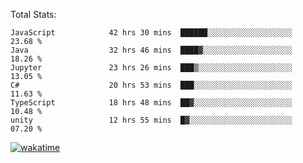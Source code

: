 Total Stats:
<!--START_SECTION:waka-->

```text
JavaScript            42 hrs 30 mins  ██████░░░░░░░░░░░░░░░░░░░   23.68 %
Java                  32 hrs 46 mins  ████▓░░░░░░░░░░░░░░░░░░░░   18.26 %
Jupyter               23 hrs 26 mins  ███▒░░░░░░░░░░░░░░░░░░░░░   13.05 %
C#                    20 hrs 53 mins  ███░░░░░░░░░░░░░░░░░░░░░░   11.63 %
TypeScript            18 hrs 48 mins  ██▓░░░░░░░░░░░░░░░░░░░░░░   10.48 %
unity                 12 hrs 55 mins  █▓░░░░░░░░░░░░░░░░░░░░░░░   07.20 %
```

<!--END_SECTION:waka-->

[![wakatime](https://wakatime.com/badge/user/d6a1e036-2153-43d6-9604-0dce67457b7f.svg)](https://wakatime.com/@d6a1e036-2153-43d6-9604-0dce67457b7f)
